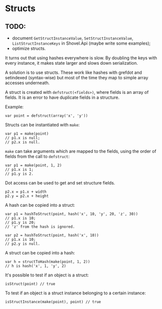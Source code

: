 <!-- -*- markdown -*- -->

# Structs

## TODO:

 * document `GetStructInstanceValue`, `SetStructInstanceValue`,
   `ListStructInstanceKeys` in Shovel.Api (maybe write some examples);
 * optimize structs.   

It turns out that using hashes everywhere is slow. By doubling the
keys with every instance, it makes state larger and slows down
serialization.

A solution is to use structs. These work like hashes with grefdot and
setindexed (syntax-wise) but most of the time they map to simple array
accesses underneath.

A struct is created with `defstruct(<fields>)`, where fields is an array
of fields. It is an error to have duplicate fields in a structure.

Example:

    var point = defstruct(array('x', 'y'))
    
Structs can be instantiated with `make`:

    var p1 = make(point)
    // p1.x is null;
    // p2.x is null.
    
`make` can take arguments which are mapped to the fields, using the
order of fields from the call to `defstruct`:

    var p1 = make(point, 1, 2)
    // p1.x is 1;
    // p1.y is 2.
    
Dot access can be used to get and set structure fields.

    p2.x = p1.x + width
    p2.y = p2.x + height
    
A hash can be copied into a struct:

    var p1 = hashToStruct(point, hash('x', 10, 'y', 20, 'z', 30))
    // p1.x is 10;
    // p1.y is 20;
    // 'z' from the hash is ignored.
    
    var p2 = hashToStruct(point, hash('x', 10))
    // p1.x is 10;
    // p2.y is null.

A struct can be copied into a hash:

    var h = structToHash(make(point, 1, 2))
    // h is hash('x', 1, 'y', 2)

It's possible to test if an object is a struct:

    isStruct(point) // true
    
To test if an object is a struct instance belonging to a certain
instance:

    isStructInstance(make(point), point) // true

